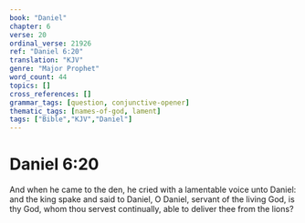 ```yaml
---
book: "Daniel"
chapter: 6
verse: 20
ordinal_verse: 21926
ref: "Daniel 6:20"
translation: "KJV"
genre: "Major Prophet"
word_count: 44
topics: []
cross_references: []
grammar_tags: [question, conjunctive-opener]
thematic_tags: [names-of-god, lament]
tags: ["Bible","KJV","Daniel"]
---
```


# Daniel 6:20

And when he came to the den, he cried with a lamentable voice unto Daniel: and the king spake and said to Daniel, O Daniel, servant of the living God, is thy God, whom thou servest continually, able to deliver thee from the lions?
